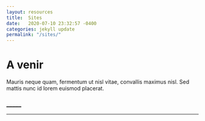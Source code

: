 ```yaml
---
layout: resources
title:  Sites 
date:   2020-07-10 23:32:57 -0400
categories: jekyll update
permalink: "/sites/"
---
```

<title>Sites</title>
<!-- Grid -->
<div class="w3-row postadjust">
<!-- Blog entries -->
<div class="w3-col l8 s12 ">
  <!-- Blog entry -->
  <div class="w3-card-4 w3-margin w3-white">
    <div class="w3-row">
    <div class="w3-container w3-third w3-center">
    <h1>A venir</h1>
    </div>
    <div class="w3-container w3-half">
      <p>Mauris neque quam, fermentum ut nisl vitae, convallis maximus nisl. Sed mattis nunc id lorem euismod placerat.</p>
        <h3><a href=" ">_____</a></h3>
    </div>
    </div>
  </div>
  <hr>
